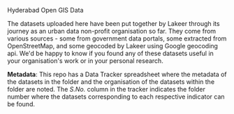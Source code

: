 Hyderabad Open GIS Data

The datasets uploaded here have been put together by Lakeer through its journey as an urban data non-profit organisation so far. They come from various sources - some from government data portals, some extracted from OpenStreetMap, and some geocoded by Lakeer using Google geocoding api. We'd be happy to know if you found any of these datasets useful in your organisation's work or in your personal research.

**Metadata**:
This repo has a Data Tracker spreadsheet where the metadata of the datasets in the folder and the organisation of the datasets within the folder are noted. The *S.No.* column in the tracker indicates the folder number where the datasets corresponding to each respective indicator can be found.
